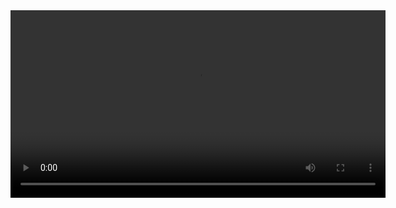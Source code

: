 <video width="600" controls>
  <source src="/Users/hp/Downloads/quizWebsite.MOV " type="video/mp4"> 
</video>
